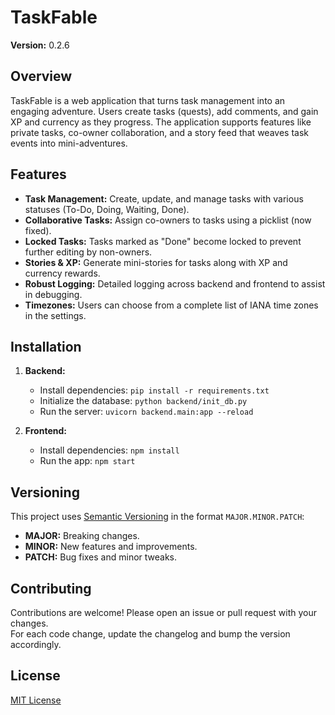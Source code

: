 # TaskFable

**Version:** 0.2.6

## Overview
TaskFable is a web application that turns task management into an engaging adventure. Users create tasks (quests), add comments, and gain XP and currency as they progress. The application supports features like private tasks, co-owner collaboration, and a story feed that weaves task events into mini-adventures.

## Features
- **Task Management:** Create, update, and manage tasks with various statuses (To-Do, Doing, Waiting, Done).
- **Collaborative Tasks:** Assign co-owners to tasks using a picklist (now fixed).
- **Locked Tasks:** Tasks marked as "Done" become locked to prevent further editing by non-owners.
- **Stories & XP:** Generate mini-stories for tasks along with XP and currency rewards.
- **Robust Logging:** Detailed logging across backend and frontend to assist in debugging.
- **Timezones:** Users can choose from a complete list of IANA time zones in the settings.

## Installation
1. **Backend:**  
   - Install dependencies: `pip install -r requirements.txt`
   - Initialize the database: `python backend/init_db.py`
   - Run the server: `uvicorn backend.main:app --reload`

2. **Frontend:**  
   - Install dependencies: `npm install`
   - Run the app: `npm start`

## Versioning
This project uses [Semantic Versioning](https://semver.org/) in the format `MAJOR.MINOR.PATCH`:
- **MAJOR:** Breaking changes.
- **MINOR:** New features and improvements.
- **PATCH:** Bug fixes and minor tweaks.

## Contributing
Contributions are welcome! Please open an issue or pull request with your changes.  
For each code change, update the changelog and bump the version accordingly.

## License
[MIT License](LICENSE)
